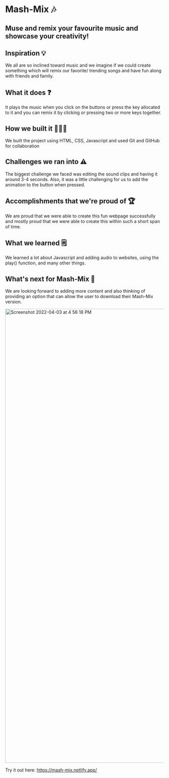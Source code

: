 # Mash-Mix 🎶

## Muse and remix your favourite music and showcase your creativity!

## Inspiration 💡
We all are so inclined toward music and we imagine if we could create something which will remix our favorite/ trending songs and have fun along with friends and family.

## What it does ❓
It plays the music when you click on the buttons or press the key allocated to it and you can remix it by clicking or pressing two or more keys together.

## How we built it 👨🏻‍💻
We built the project using HTML, CSS, Javascript and used Git and GitHub for collaboration

## Challenges we ran into ⚠️
The biggest challenge we faced was editing the sound clips and having it around 3-4 seconds. Also, it was a little challenging for us to add the animation to the button when pressed.

## Accomplishments that we're proud of 🏆
We are proud that we were able to create this fun webpage successfully and mostly proud that we were able to create this within such a short span of time.

## What we learned 🗒️
We learned a lot about Javascript and adding audio to websites, using the play() function, and many other things.

## What's next for Mash-Mix 🔮
We are looking forward to adding more content and also thinking of providing an option that can allow the user to download their Mash-Mix version.

<img width="1440" alt="Screenshot 2022-04-03 at 4 56 18 PM" src="https://user-images.githubusercontent.com/65391854/161431375-5ddbfbaf-4d26-4a34-86a5-fc5615197f45.png">

Try it out here: https://mash-mix.netlify.app/


